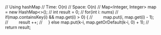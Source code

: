 // Using hashMap
// Time: O(n)
// Space: O(n)
// Map<Integer, Integer> map = new HashMap<>();
// int result = 0;
// for(int i: nums)
//     if(map.containsKey(i) && map.get(i) > 0) {
//         map.put(i, map.get(i) - 1);
//         result ++;
//     } else map.put(k-i, map.getOrDefault(k-i, 0) + 1);
// return result;